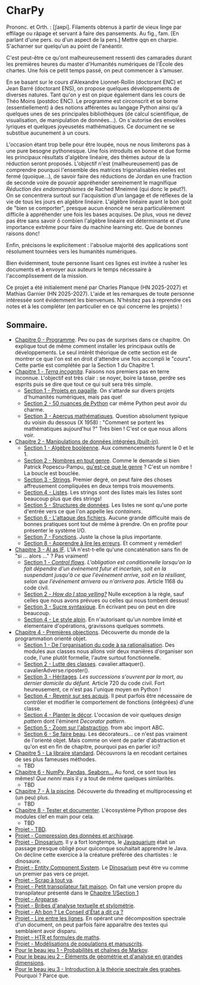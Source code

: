 # CharPy

Prononc. et Orth. : [ʃaʀpi]. Filaments obtenus à partir de vieux linge par effilage ou râpage et servant à faire des pansements. Au fig., fam. [En parlant d'une pers. ou d'un aspect de la pers.] Mettre qqn en charpie. S'acharner sur quelqu'un au point de l'anéantir.

C'est peut-être ce qu'ont malheureusement ressenti des camarades durant les premières heures du master d'Humanités numériques de l'École des chartes. Une fois ce petit temps passé, on peut commencer à s'amuser.

En se basant sur le cours d'Alexandre Lionnet-Rollin (doctorant ENC) et Jean Barré (doctorant ENS), on propose quelques développements de diverses natures. Tant qu'on y est on pique également dans les cours de Théo Moins (postdoc ENC). Le programme est circonscrit et se borne (essentiellement) à des notions afférentes au langage Python ainsi qu'à quelques unes de ses principales bibliothèques (de calcul scientifique, de visualisation, de manipulation de données...). On s'autorise des envolées lyriques et quelques joyeusetés mathématiques. Ce document ne se substitue aucunement à un cours.

L'occasion étant trop belle pour être loupée, nous ne nous limiterons pas à une pure besogne pythonesque. Une fois introduits en bonne et due forme les principaux résultats d'algèbre linéaire, des thèmes autour de la réduction seront proposés. L'objectif n'est (malheureusement) pas de comprendre pourquoi l'ensemble des matrices trigonalisables réelles est fermé (quoique...), de savoir faire des réductions de Jordan en une fraction de seconde voire de pouvoir appréhender sereinement le magnifique _Réduction des endomorphismes_ de Rached Mneimné (qui donc le peut?). On se concentrera surtout sur l'acquisition d'un langage et de réflexes de la vie de tous les jours en algèbre linéaire. L'algèbre linéaire ayant le bon goût de "bien se comporter", presque aucun énoncé ne sera particulièrement difficile à appréhender une fois les bases acquises. De plus, vous ne devez pas être sans savoir ô combien l'algèbre linéaire est déterminante et d'une importance extrême pour faire du machine learning etc. Que de bonnes raisons donc!

Enfin, précisons le explicitement : l'absolue majorité des applications sont résolument tournées vers les humanités numériques.

Bien évidemment, toute personne lisant ces lignes est invitée à rusher les documents et à envoyer aux auteurs le temps nécessaire à l'accomplissement de la mission.

Ce projet a été initialement mené par Charles Planque (HN 2025-2027) et Mathias Garnier (HN 2025-2027). L'aide et les remarques de toute personne intéressée sont évidemment les bienvenues. N'hésitez pas à reprendre ces notes et à les compléter (en particulier en ce qui concerne les projets) !

## Sommaire.
- [Chapitre 0 - Programme](Chapitre%200/Chapitre%200%20-%20Programme.ipynb). Peu ou pas de surprises dans ce chapitre. On explique tout de même comment installer les principaux outils de développements. Le seul intérêt théorique de cette section est de montrer ce que l'on est en droit d'attendre une fois accompli le "_cours_". Cette partie est complétée par la Section 1 du Chapitre 1.
- [Chapitre 1 - _Terra incognita_](Chapitre%201%20-%20Terra%20incognita/). Faisons nos premiers pas en terre inconnue. L'objectif est très clair : se noyer, boire la tasse, perdre ses esprits puis se dire que tout ce qui suit sera très simple.
    - [Section 1 - Projets en pagaille](Chapitre%201%20-%20Terra%20incognita/Section%201%20-%20Projets%20en%20pagaille.ipynb). On s'attarde sur divers projets d'humanités numériques, mais pas que!
    - [Section 2 - 50 nuances de Python]() car même Python peut avoir du charme.
    - [Section 3 - Aperçus mathématiques](). Question absolument typique du voisin du dessous (X 1958) : "Comment se portent les mathématiques aujourd'hui ?" Très bien ! C'est ce que nous allons voir.
- [Chapitre 2 - Manipulations de données intégrées (built-in)]().
    - [Section 1 - Algèbre booléenne](). Aux commencements furent le $0$ et le $1$. 
    - [Section 2 - Nombres en tout genre](). Comme le demande si bien Patrick Popescu-Pampu, [qu'est-ce que le genre](https://www.cmls.polytechnique.fr/xups/xups11-03.pdf) ? C'est un nombre ! La boucle est bouclée. 
    - [Section 3 - Strings](). Premier degré, on peut faire des choses affreusement compliquées en deux temps trois mouvements.
    - [Section 4 - Listes](). Les strings sont des listes mais les listes sont beaucoup plus que des strings!
    - [Section 5 - Structures de données](). Les listes ne sont qu'une porte d'entrée vers ce que l'on appelle les _containers_.
    - [Section 6 - L'attaque des fichiers](). Aucune grande difficulté mais de bonnes pratiques sont tout de même à prendre. On en profite pour présenter le système I/O.
    - [Section 7 - Fonctions](). Juste la chose la plus importante.
    - [Section 8 - Apprendre à lire les erreurs](). Et comment y remédier!
- [Chapitre 3 - AI as IF](). L'IA n'est-t-elle qu'une concaténation sans fin de "si ... alors ..." ? Pas vraiment!
    - [Section 1 - _Control flows_](). _L'obligation est conditionnelle lorsqu'on la fait dépendre d'un événement futur et incertain, soit en la suspendant jusqu'à ce que l'événement arrive, soit en la résiliant, selon que l'événement arrivera ou n'arrivera pas._ Article 1168 du code civil.
    - [Section 2 - _How do I stop yelling?_]() Nulle exception à la règle, sauf celles que nous avons prévues ou celles qui nous tombent dessus!
    - [Section 3 - Sucre syntaxique](). En écrivant peu on peut en dire beaucoup.
    - [Section 4 - Le style alpin](). En n'autorisant qu'un nombre limité et élementaire d'opérations, gravissons quelques sommets.
- [Chapitre 4 - Premières objections](). Découverte du monde de la programmation orienté objet.
    - [Section 1 - De l'organisation du code à sa rationalisation](). Des modules aux classes nous allons voir deux manières d'organiser son code, l'une plutôt formelle, l'autre surtout fonctionnelle.
    - [Section 2 - Lutte des classes](). cavalier.attaquer(). cavalierAdverse.riposter().
    - [Section 3 - Héritages](). _Les successions s'ouvrent par la mort, au dernier domicile du défunt._ Article 720 du code civil. Fort heureusement, ce n'est pas l'unique moyen en Python !
    - [Section 4 - Revenir sur ses acquis](). Il peut parfois être nécessaire de contrôler et modifier le comportement de fonctions (intégrées) d'une classe.
    - [Section 4 - Planter le décor](). L'occasion de voir quelques _design pattern_ dont l'éminent _Decorator pattern_.
    - [Section 5 - Zoom sur l'abstraction](). from abc import ABC.
    - [Section 6 - Se faire beau](). Les décorateurs... ce n'est pas vraiment de l'orienté objet. Mais comme on vient de parler d'abstraction et qu'on est en fin de chapitre, pourquoi pas en parler ici?
- [Chapitre 5 - La libraire standard](). Découvrons la en recodant certaines de ses plus fameuses méthodes.
    - TBD
- [Chapitre 6 - NumPy, Pandas, Seaborn...]() Au fond, ce sont tous les mêmes! _Que nenni_ mais il y a tout de même quelques similarités.
    - TBD
- [Chapitre 7 - À la piscine](). Découverte du threading et multiprocessing et (un peu) plus.
    - TBD
- [Chapitre 8 - Tester et documenter](). L'écosystème Python propose des modules clef en main pour cela.
    - TBD
- [Projet - TBD]().
- [Projet - Compression des données et archivage]().
- [Projet - Dinosarium](). Il y a fort longtemps, le [Javaquarium](https://zestedesavoir.com/forums/sujet/447/javaquarium/) était un passage presque obligé pour quiconque souhaitait apprendre le Java. On décline cette exercice à la créature préférée des chartistes : le dinosaure.
- [Projet - Entity Component System](). Le [Dinosarium]() peut être vu comme un premier pas vers ce projet.
- [Projet - Scrap à tout va]().
- [Projet - Petit transpilateur fait maison](). On fait une version propre du transpilateur présenté dans le [Chapitre 1/Section 1](Chapitre%201%20-%20Terra%20incognita/Section%201%20-%20Projets%20en%20pagaille.ipynb)
- [Projet - Argparse]().
- [Projet - Bribes d'analyse textuelle et stylométrie]().
- [Projet - Ah bon ? Le Conseil d'État a dit ça ?]()
- [Projet - Lire entre les lignes](). En opérant une décomposition spectrale d'un document, on peut parfois faire apparaître des textes qui semblaient avoir disparu.
- [Projet - HTR et formules de maths]().
- [Projet - Modélisations de populations et manuscrits](Projets/Projet%20-%20Modélisations%20de%20populations%20et%20manuscrits.ipynb).
- [Pour le beau jeu 1 - Probabilités et chaînes de Markov]().
- [Pour le beau jeu 2 - Éléments de géométrie et d'analyse en grandes dimensions]().
- [Pour le beau jeu 3 - Introduction à la théorie spectrale des graphes](). Pourquoi ? Parce que.



<!-- https://docs.python.org/3/tutorial/datastructures.html
-->